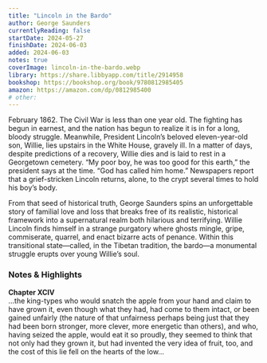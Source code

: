 ```yaml
---
title: "Lincoln in the Bardo"
author: George Saunders
currentlyReading: false
startDate: 2024-05-27
finishDate: 2024-06-03
added: 2024-06-03
notes: true
coverImage: lincoln-in-the-bardo.webp
library: https://share.libbyapp.com/title/2914958
bookshop: https://bookshop.org/book/9780812985405
amazon: https://amazon.com/dp/0812985400
# other: 
---
```


February 1862. The Civil War is less than one year old. The fighting has begun in earnest, and the nation has begun to realize it is in for a long, bloody struggle. Meanwhile, President Lincoln’s beloved eleven-year-old son, Willie, lies upstairs in the White House, gravely ill. In a matter of days, despite predictions of a recovery, Willie dies and is laid to rest in a Georgetown cemetery. “My poor boy, he was too good for this earth,” the president says at the time. “God has called him home.” Newspapers report that a grief-stricken Lincoln returns, alone, to the crypt several times to hold his boy’s body.

From that seed of historical truth, George Saunders spins an unforgettable story of familial love and loss that breaks free of its realistic, historical framework into a supernatural realm both hilarious and terrifying. Willie Lincoln finds himself in a strange purgatory where ghosts mingle, gripe, commiserate, quarrel, and enact bizarre acts of penance. Within this transitional state—called, in the Tibetan tradition, the bardo—a monumental struggle erupts over young Willie’s soul.

### Notes & Highlights

**Chapter XCIV**  
…the king-types who would snatch the apple from your hand and claim to have grown it, even though what they had, had come to them intact, or been gained unfairly (the nature of that unfairness perhaps being just that they had been born stronger, more clever, more energetic than others), and who, having seized the apple, would eat it so proudly, they seemed to think that not only had they grown it, but had invented the very idea of fruit, too, and the cost of this lie fell on the hearts of the low…